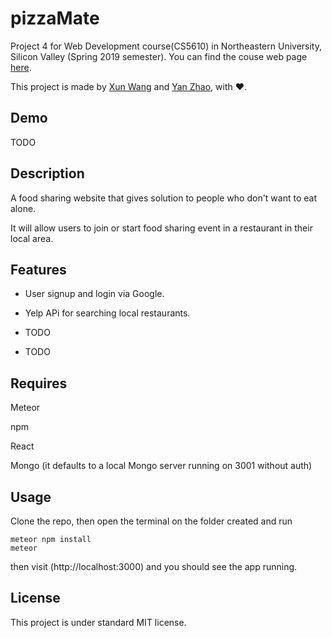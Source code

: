 # pizzaMate

Project 4 for Web Development course(CS5610) in Northeastern University, Silicon Valley (Spring 2019 semester). You can find the couse web page [here](http://johnguerra.co/classes/webDevelopment_spring_2019/ "CS-5610 Web Development Spring 2019").

This project is made by [Xun Wang](https://xw321.github.io/) and [Yan Zhao](https://yzhao430.github.io/), with :heart:.

## Demo

TODO

## Description

A food sharing website that gives solution to people who don't want to eat alone.

It will allow users to join or start food sharing event in a restaurant in their local area.

## Features

- User signup and login via Google.

* Yelp APi for searching local restaurants.

- TODO

* TODO

## Requires

Meteor

npm

React

Mongo (it defaults to a local Mongo server running on 3001 without auth)

## Usage

Clone the repo, then open the terminal on the folder created and run

```
meteor npm install
meteor
```

then visit (http://localhost:3000) and you should see the app running.

## License

This project is under standard MIT license.

